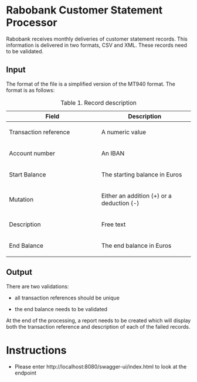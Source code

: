 <html lang="en">
<body class="article">
<div id="header">
    <h1>Rabobank Customer Statement Processor</h1>
</div>
<div id="content">
    <div id="preamble">
        <div class="sectionbody">
            <div class="paragraph">
                <p>Rabobank receives monthly deliveries of customer statement records. This information is delivered in two formats, CSV and XML. These records need to be validated.</p>
            </div>
        </div>
    </div>
    <div class="sect1">
        <h2 id="_input">Input</h2>
        <div class="sectionbody">
            <div class="paragraph">
                <p>The format of the file is a simplified version of the MT940 format. The format is as follows:</p>
            </div>
            <table >
                <caption class="title">Table 1. Record description</caption>
                <colgroup>
                    <col style="width: 50%;">
                    <col style="width: 50%;">
                </colgroup>
                <thead>
                <tr>
                    <th >Field</th>
                    <th >Description</th>
                </tr>
                </thead>
                <tbody>
                <tr>
                    <td ><p>Transaction reference</p></td>
                    <td ><p>A numeric value</p></td>
                </tr>
                <tr>
                    <td ><p>Account number</p></td>
                    <td ><p>An IBAN</p></td>
                </tr>
                <tr>
                    <td ><p>Start Balance</p></td>
                    <td ><p>The starting balance in Euros</p></td>
                </tr>
                <tr>
                    <td><p>Mutation</p></td>
                    <td><p>Either an addition (+) or a deduction (-)</p></td>
                </tr>
                <tr>
                    <td ><p>Description</p></td>
                    <td ><p>Free text</p></td>
                </tr>
                <tr>
                    <td ><p>End Balance</p></td>
                    <td ><p>The end balance in Euros</p></td>
                </tr>
                </tbody>
            </table>
        </div>
    </div>
    <div class="sect1">
        <h2 id="_output">Output</h2>
        <div class="sectionbody">
            <div class="paragraph">
                <p>There are two validations:</p>
            </div>
            <div class="ulist">
                <ul>
                    <li>
                        <p>all transaction references should be unique</p>
                    </li>
                    <li>
                        <p>the end balance needs to be validated</p>
                    </li>
                </ul>
            </div>
            <div class="paragraph">
                <p>At the end of the processing, a report needs to be created which will display both the transaction reference and description of each of the failed records.</p>
            </div>
        </div>
    </div>
</div>

<div>
<h1>Instructions</h1>
    <ul>
        <li>
         Please enter http://localhost:8080/swagger-ui/index.html to look at the endpoint
        </li>
    </ul>
</div>
</body>
</html>
